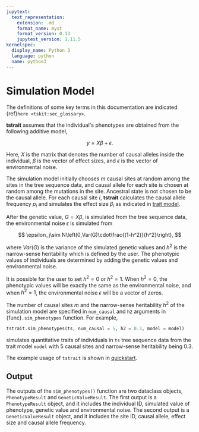 ```yaml
---
jupytext:
  text_representation:
    extension: .md
    format_name: myst
    format_version: 0.13
    jupytext_version: 1.11.5
kernelspec:
  display_name: Python 3
  language: python
  name: python3
---
```


# Simulation Model

The definitions of some key terms in this documentation are indicated {ref}`here <tskit:sec_glossary>`.

**tstrait** assumes that the individual's phenotypes are obtained from the following additive model,

$$
y=X\beta+\epsilon.
$$

Here, $X$ is the matrix that denotes the number of causal alleles inside the individual, $\beta$ is the vector of effect sizes, and $\epsilon$ is the vector of environmental noise.

The simulation model initially chooses $m$ causal sites at random among the sites in the tree sequence data, and causal allele for each site is chosen at random among the mutations in the site. Ancestral state is not chosen to be the causal allele. For each causal site $i$, **tstrait** calculates the causal allele frequency $p_i$ and simulates the effect size $\beta_i$ as indicated in [trait model](model.md).

After the genetic value, $G=X\beta$, is simulated from the tree sequence data, the environmental noise $\epsilon$ is simulated from

$$
\epsilon_j\sim N\left(0,Var(G)\cdot\frac{(1-h^2)}{h^2}\right),
$$

where $Var(G)$ is the variance of the simulated genetic values and $h^2$ is the narrow-sense heritability which is defined by the user. The phenotypic values of individuals are determined by adding the genetic values and environmental noise.

It is possible for the user to set $h^2=0$ or $h^2=1$. When $h^2=0$, the phenotypic values will be exactly the same as the environmental noise, and when $h^2=1$, the environmental noise $\epsilon$ will be a vector of zeros.

The number of causal sites $m$ and the narrow-sense heritability $h^2$ of the simulation model are specified in `num_causal` and `h2` arguments in {func}`.sim_phenotypes` function. For example,

```Python
tstrait.sim_phenotypes(ts, num_causal = 5, h2 = 0.3, model = model)
```
simulates quantitative traits of individuals in `ts` tree sequence data from the trait model `model` with 5 causal sites and narrow-sense heritability being 0.3.

The example usage of `tstrait` is shown in [quickstart](quickstart.md).

## Output

The outputs of the `sim_phenotypes()` function are two dataclass objects, `PhenotypeResult` and `GeneticValueResult`. The first output is a `PhenotypeResult` object, and it includes the individual ID, simulated value of phenotype, genetic value and environmental noise. The second output is a `GeneticValueResult` object, and it includes the site ID, causal allele, effect size and causal allele frequency.